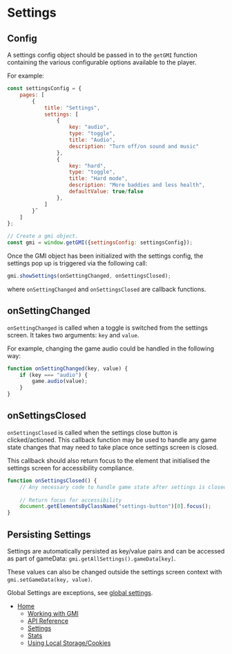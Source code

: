 # Settings

## Config

A settings config object should be passed in to the `getGMI` function containing the various configurable options available to the player.

For example:

```js
const settingsConfig = {
    pages: [
        {
            title: "Settings",
            settings: [
                {
                    key: "audio",
                    type: "toggle",
                    title: "Audio",
                    description: "Turn off/on sound and music"
                },
                {
                    key: "hard",
                    type: "toggle",
                    title: "Hard mode",
                    description: "More baddies and less health",
                    defaultValue: true/false
                },
            ]
        }˜
    ]
};

// Create a gmi object.
const gmi = window.getGMI({settingsConfig: settingsConfig});
```

Once the GMI object has been initialized with the settings config, the settings pop up is triggered via the following call:

```js
gmi.showSettings(onSettingChanged, onSettingsClosed);
```

where `onSettingChanged` and `onSettingsClosed` are callback functions.

## onSettingChanged

`onSettingChanged` is called when a toggle is switched from the settings screen. It takes two arguments: `key` and `value`.

For example, changing the game audio could be handled in the following way:

```js
function onSettingChanged(key, value) {
    if (key === "audio") {
        game.audio(value);
    }
}
```

## onSettingsClosed

`onSettingsClosed` is called when the settings close button is clicked/actioned. This callback function may be used to handle any game state changes that may need to take place once settings screen is closed.

This callback should also return focus to the element that initialised the settings screen for accessibility compliance.

```js
function onSettingsClosed() {
    // Any necessary code to handle game state after settings is closed.
    
    // Return focus for accessibility
    document.getElementsByClassName("settings-button")[0].focus();
}
```

## Persisting Settings

Settings are automatically persisted as key/value pairs and can be accessed as part of gameData: `gmi.getAllSettings().gameData[key]`.

These values can also be changed outside the settings screen context with `gmi.setGameData(key, value)`.

Global Settings are exceptions, see [global settings](gmi.md#global-game-settings).

* [Home](../README.md)
    * [Working with GMI](working-with-gmi.md)
    * [API Reference](gmi.md)
    * [Settings](settings.md)
    * [Stats](stats.md#stats)
    * [Using Local Storage/Cookies](data-storage.md#using-local-storagecookies)